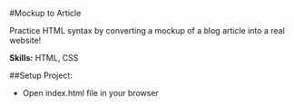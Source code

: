 #Mockup to Article

Practice HTML syntax by converting a mockup of a blog article into a real website!

<b>Skills:</b> HTML, CSS

##Setup Project:

- Open index.html file in your browser
